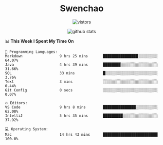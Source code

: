 <h1 align="center">Swenchao</h3>

<p align="center">
  <img src="https://visitor-badge.glitch.me/badge?page_id=Swenchao" alt="vistors" />
</p>

<p align="center">
  <img src="https://github-readme-stats.vercel.app/api?username=Swenchao&count_private=true&show_icons=true&theme=vue-dark&hide_title=true" alt="github stats" />
</p>

<!--START_SECTION:waka-->
📊 **This Week I Spent My Time On** 

```text
💬 Programming Languages: 
Markdown                 9 hrs 25 mins       ████████████████░░░░░░░░░   64.07% 
Java                     4 hrs 39 mins       ████████░░░░░░░░░░░░░░░░░   31.66% 
SQL                      33 mins             █░░░░░░░░░░░░░░░░░░░░░░░░   3.76% 
Text                     3 mins              ░░░░░░░░░░░░░░░░░░░░░░░░░   0.44% 
Git Config               0 secs              ░░░░░░░░░░░░░░░░░░░░░░░░░   0.07%

🔥 Editors: 
VS Code                  9 hrs 8 mins        ███████████████░░░░░░░░░░   62.08% 
IntelliJ                 5 hrs 35 mins       █████████░░░░░░░░░░░░░░░░   37.92%

💻 Operating System: 
Mac                      14 hrs 43 mins      █████████████████████████   100.0%

```


<!--END_SECTION:waka-->
